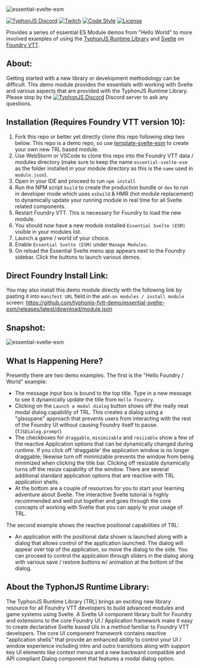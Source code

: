 ![essential-svelte-esm](https://i.imgur.com/GvSjNwV.jpg)

[![TyphonJS Discord](https://img.shields.io/discord/737953117999726592?label=TyphonJS%20Discord)](https://typhonjs.io/discord/)
[![Twitch](https://img.shields.io/twitch/status/typhonrt?style=social)](https://www.twitch.tv/typhonrt)
[![Code Style](https://img.shields.io/badge/code%20style-allman-yellowgreen.svg?style=flat)](https://en.wikipedia.org/wiki/Indent_style#Allman_style)
[![License](https://img.shields.io/badge/license-MIT-yellowgreen.svg?style=flat)](https://github.com/typhonjs-fvtt-demo/essential-svelte-esm/blob/main/LICENSE)

Provides a series of essential ES Module demos from "Hello World" to more involved examples of using the
[TyphonJS Runtime Library](https://github.com/typhonjs-fvtt-lib/runtime) and [Svelte](https://svelte.dev/) on
[Foundry VTT](https://foundryvtt.com/).

## About:
Getting started with a new library or development methodology can be difficult. This demo module
provides the essentials with working with Svelte and various aspects that are provided with the TyphonJS Runtime
Library. Please stop by the [![TyphonJS Discord](https://img.shields.io/discord/737953117999726592?label=TyphonJS)](https://discord.gg/mnbgN8f)
Discord server to ask any questions.

## Installation (Requires Foundry VTT version 10):
1. Fork this repo or better yet directly clone this repo following step two below. This repo is a demo repo, so use
[template-svelte-esm](https://github.com/typhonjs-fvtt-demo/template-svelte-esm) to create your own new TRL based
module.
2. Use WebStorm or VSCode to clone this repo into the Foundry VTT data / modules directory (make sure to keep the name
`essential-svelte-esm` as the folder installed in your module directory as this is the `name` used in `module.json`).
3. Open in your IDE and proceed to run `npm install`
4. Run the NPM script `build` to create the production bundle or `dev` to run in developer mode which uses `esbuild` &
HMR (hot module replacement) to dynamically update your running module in real time for all Svelte related components.
5. Restart Foundry VTT. This is necessary for Foundry to load the new module.
6. You should now have a new module installed `Essential Svelte (ESM)` visible in your modules list.
7. Launch a game / world of your choice.
8. Enable `Essential Svelte (ESM)` under `Manage Modules`.
9. On reload the Essential Svelte menu app appears next to the Foundry sidebar. Click the buttons to launch various
demos.

## Direct Foundry Install Link:
You may also install this demo module directly with the following link by pasting it into `manifest URL` field in the
`add-on modules / install module` screen:
https://github.com/typhonjs-fvtt-demo/essential-svelte-esm/releases/latest/download/module.json

## Snapshot:
![essential-svelte-esm](https://i.imgur.com/BzxBShv.jpg)

## What Is Happening Here?
Presently there are two demo examples. The first is the "Hello Foundry / World" example:
- The message input box is bound to the top title. Type in a new message to see it dynamically update the title from
`Hello Foundry`.
- Clicking on the `Launch a modal dialog` button shows off the really neat modal dialog capability of TRL. This creates
a dialog using a "glasspane" approach that prevents users from interacting with the rest of the Foundry UI without
causing Foundry itself to pause. (`TJSDialog.prompt`)
- The checkboxes for `draggable`, `minimizable` and `resizable` show a few of the reactive Application options that
can be dynamically changed during runtime. If you click off 'draggable' the application window is no longer draggable;
likewise turn off minimizable prevents the window from being minimized when clicking the title bar. Clicking off
resizable dynamically turns off the resize capability of the window. There are several additional standard application
options that are reactive with TRL application shells.
- At the bottom are a couple of resources for you to start your learning adventure about Svelte. The interactive Svelte
tutorial is highly recommended and well put together and goes through the core concepts of working with Svelte that you
can apply to your usage of TRL.

The second example shows the reactive positional capabilities of TRL:
- An application with the positional data shown is launched along with a dialog that allows control of the application
launched. The dialog will appear over top of the application, so move the dialog to the side. You can proceed to control
the application through sliders in the dialog along with various save / restore buttons w/ animation at the bottom of
the dialog.

## About the TyphonJS Runtime Library:
The TyphonJS Runtime Library (TRL) brings an exciting new library resource for all Foundry VTT developers to build
advanced modules and game systems using Svelte. A Svelte UI component library built for Foundry and extensions to the
core Foundry UI / Application framework make it easy to create declarative Svelte based UIs in a method familiar to
Foundry VTT developers. The core UI component framework contains reactive "application shells" that provide an enhanced
ability to control your UI / window experience including intro and outro transitions along with support key UI elements
like context menus and a new backward compatible and API compliant Dialog component that features a modal dialog option.
